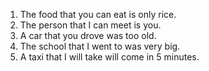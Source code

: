 1. The food that you can eat is only rice.
2. The person that I can meet is you.
3. A car that you drove was too old.
4. The school that I went to was very big.
5. A taxi that I will take will come in 5 minutes.
